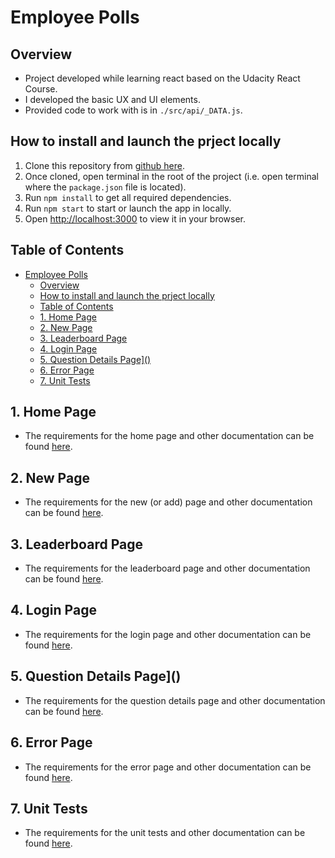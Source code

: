 # Employee Polls

## Overview
- Project developed while learning react based on the Udacity React Course.
- I developed the basic UX and UI elements. 
- Provided code to work with is in `./src/api/_DATA.js`.
  
## How to install and launch the prject locally
1. Clone this repository from [github here](https://github.com/stevexenios/employee_polls.git).
2. Once cloned, open terminal in the root of the project (i.e. open terminal where the `package.json` file is located).
3. Run `npm install` to get all required dependencies. 
4. Run `npm start` to start or launch the app in locally. 
5. Open [http://localhost:3000](http://localhost:3000) to view it in your browser.

## Table of Contents
- [Employee Polls](#employee-polls)
  - [Overview](#overview)
  - [How to install and launch the prject locally](#how-to-install-and-launch-the-prject-locally)
  - [Table of Contents](#table-of-contents)
  - [1. Home Page](#1-home-page)
  - [2. New Page](#2-new-page)
  - [3. Leaderboard Page](#3-leaderboard-page)
  - [4. Login Page](#4-login-page)
  - [5. Question Details Page\]()](#5-question-details-page)
  - [6. Error Page](#6-error-page)
  - [7. Unit Tests](#7-unit-tests)

## 1. Home Page
- The requirements for the home page and other documentation can be found [here](./src/components/pages/Home/Home.md).

## 2. New Page
- The requirements for the new (or add) page and other documentation can be found [here](./src/components/pages/New/New.md).

## 3. Leaderboard Page
- The requirements for the leaderboard page and other documentation can be found [here](./src/components/pages/Leaderboard/Leaderboard.md).

## 4. Login Page
- The requirements for the login page and other documentation can be found [here](./src/components/pages/Login/Login.md).

## 5. Question Details Page]()
- The requirements for the question details page and other documentation can be found [here](./src/components/pages/QuestionDetails/QuestionDetails.md).

## 6. Error Page
- The requirements for the error page and other documentation can be found [here](./src/components/pages/Error/Error.md).

## 7. Unit Tests
- The requirements for the unit tests and other documentation can be found [here](./src/tests/tests.md).
